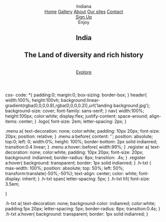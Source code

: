 <!DOCTYPE html>
<html>
    <head>
        <title> Landing Page</title>
        <link href="task1.css" rel="stylesheet">
    </head>
    <body>
        <header>
           <nav>
            <div class="logo">
                Indiana
            </div>
            <div class="menu">
                <a href="#">Home</a>
                <a href="#">Gallery</a>
                <a href="#">About</a>
                <a href="#">Our sites</a>
                <a href="#">Contact</a>
            </div>
            <div class="register">
                <a href="#">Sign Up</a>
            </div>
           </nav>
           <section class="h-txt">
            <span>Enjoy</span><br>
            <h1>India</h1>
            <h2> The Land of diversity and rich history</h2> <br>
            <a href="#">Explore</a>
           </section>
        </header>
    </body>
</html>
css- code:
*{
    padding:0;
    margin:0;
    box-sizing: border-box;
}
header{
    width:100%;
    height:100vh;
    background:linear-gradient(rgba(0,0,0,0.8),rgba(0,0,0,0.2)),url('landing background.jpg');
    background-size: cover;
    font-family: sans-serif;
}
nav{
    width:100%;
    height:100px;
    color:white;
    display:flex;
    justify-content: space-around;
    align-items: center;
}
.logo{
    font-size: 2em;
    letter-spacing: 2px;
}

.menu a{
    text-decoration: none;
    color:white;
    padding: 10px 20px;
    font-size: 20px;
    position: relative;
}
.menu a:before{
    content: '';
    position: absolute;
    top:0;
    left: 0;
    width:0%;
    height: 100%;
    border-bottom: 2px solid indianred;
    transition:0.4 linear;
}
.menu a:hover::before{
      width:99%;
}
.register a{
    text-decoration: none;
    color:white;
    padding: 10px 20px;
    font-size: 20px;
    background: indianred;
    border-radius: 8px;
    transition: .4s;
}
.register a:hover{
    background: transparent;
    border: 1px solid indianred;
}
.h-txt {
    max-width: 100%;
    position: absolute;
    top: 50%;
    left: 50%;
    transform:translate(-50%,-50%);
    text-align: center;
    color: white;
    font-display: inherit;
}
.h-txt span{
    letter-spacing: 5px;
}
.h-txt h1{
    font-size: 3.5em;
    
}

.h-txt a{
    text-decoration: none;
    background-color: indianred;
    color:white;
    padding:1px 20px;
    letter-spacing: 5px;
    border-radius: 8px;
    transition:0.4s;
}
.h-txt a:hover{
    background: transparent;
    border: 1px solid indianred;
}
